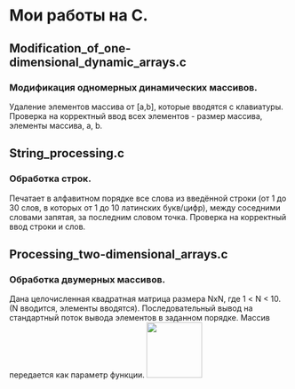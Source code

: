 # Мои работы на С. 

## Modification_of_one-dimensional_dynamic_arrays.c
### Модификация одномерных динамических массивов.
Удаление элементов массива от [a,b], которые вводятся с клавиатуры. 
Проверка на корректный ввод всех элементов - размер массива, элементы массива, a, b.



## String_processing.c
### Обработка строк.
Печатает в алфавитном порядке все слова из введённой строки (от 1 до 30 слов, в которых от 1 до 10 латинских букв/цифр), между соседними словами запятая, за последним словом точка.
Проверка на корректный ввод строки и слов.

## Processing_two-dimensional_arrays.c
### Обработка двумерных массивов.
Дана целочисленная квадратная матрица размера NxN, где 1 < N < 10. (N вводится, элементы вводятся). Последовательный вывод на стандартный поток вывода элементов в заданном порядке.
Массив передается как параметр функции.
<img src="https://github.com/user-attachments/assets/72cdbd83-0ad8-4afe-a8ce-34a4e2afaad5" width="100">



